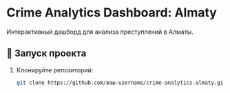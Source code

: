 # Crime Analytics Dashboard: Almaty
Интерактивный дашборд для анализа преступлений в Алматы.
## 🚀 Запуск проекта
1. Клонируйте репозиторий:
   ```bash
   git clone https://github.com/ваш-username/crime-analytics-almaty.git
